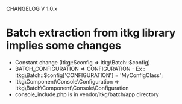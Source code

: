 CHANGELOG V 1.0.x

# Batch extraction from itkg library implies some changes

* Constant change (Itkg::$config => Itkg\Batch::$config)
* BATCH_CONFIGURATION => CONFIGURATION - Ex : Itkg\Batch::$config['CONFIGURATION'] = 'MyConfigClass';
* Itkg\Component\Console\Configuration => Itkg\Batch\Component\Console\Configuration
* console_include.php is in vendor/itkg/batch/app directory